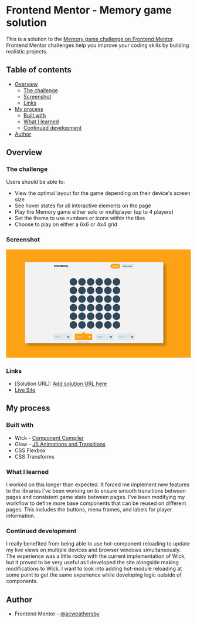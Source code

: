 # Frontend Mentor - Memory game solution

This is a solution to the [Memory game challenge on Frontend Mentor](https://www.frontendmentor.io/challenges/memory-game-vse4WFPvM). Frontend Mentor challenges help you improve your coding skills by building realistic projects. 

## Table of contents

- [Overview](#overview)
  - [The challenge](#the-challenge)
  - [Screenshot](#screenshot)
  - [Links](#links)
- [My process](#my-process)
  - [Built with](#built-with)
  - [What I learned](#what-i-learned)
  - [Continued development](#continued-development)
- [Author](#author)

## Overview

### The challenge

Users should be able to:

- View the optimal layout for the game depending on their device's screen size
- See hover states for all interactive elements on the page
- Play the Memory game either solo or multiplayer (up to 4 players)
- Set the theme to use numbers or icons within the tiles
- Choose to play on either a 6x6 or 4x4 grid

### Screenshot

![](./preview.png)

### Links

- [Solution URL]: [Add solution URL here](https://your-solution-url.com)
- [Live Site](https://acw-portfolio.github.io/fe-mentor-memory-game/)

## My process

### Built with

- Wick - [ Component Compiler ](https://github.com/CandleLibrary/candle-library-workspace/tree/versions/packages/wick)
- Glow - [ JS Animations and Transitions](https://github.com/CandleLibrary/candle-library-workspace/tree/versions/packages/glow)
- CSS Flexbox
- CSS Transforms

### What I learned

I worked on this longer than expected. It forced me implement new features to the libraries I've been working on to ensure smooth
transitions between pages and consistent game state between pages. I've been modifying my workflow to define more base components
that can be reused on different pages. This includes the buttons, menu frames, and labels for player information.

### Continued development

I really benefited from being able to use hot-component reloading to update my live views on multiple devices and browser windows simultaneously.
The experience was a little rocky with the current implementation of Wick, but it proved to be very useful as I developed the site alongside
making modifications to Wick. I want to look into adding hot-module reloading at some point to get the same experience while developing
logic outside of components. 
## Author

- Frontend Mentor - [@acweathersby](https://www.frontendmentor.io/profile/acweathersby)
